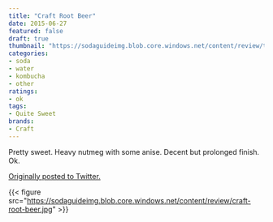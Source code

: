 ```yaml
---
title: "Craft Root Beer"
date: 2015-06-27
featured: false
draft: true
thumbnail: "https://sodaguideimg.blob.core.windows.net/content/review/thumbs/craft-root-beer.jpg"
categories:
- soda
- water
- kombucha
- other
ratings:
- ok
tags:
- Quite Sweet
brands:
- Craft
---
```


Pretty sweet. Heavy nutmeg with some anise. Decent but prolonged finish. Ok.

[Originally posted to Twitter.](https://twitter.com/Cavorter/status/614900981860446208)

{{< figure src="https://sodaguideimg.blob.core.windows.net/content/review/craft-root-beer.jpg" >}}

